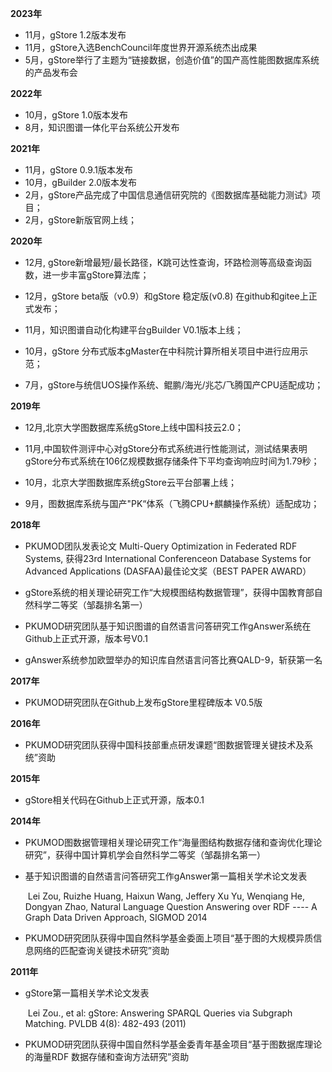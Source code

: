 **2023年**

- 11月，gStore 1.2版本发布
- 11月，gStore入选BenchCouncil年度世界开源系统杰出成果
- 5月，gStore举行了主题为“链接数据，创造价值”的国产高性能图数据库系统的产品发布会

**2022年**

- 10月，gStore 1.0版本发布
- 8月，知识图谱一体化平台系统公开发布

**2021年**

- 11月，gStore 0.9.1版本发布
- 10月，gBuilder 2.0版本发布
- 2月，gStore产品完成了中国信息通信研究院的《图数据库基础能力测试》项目；
- 2月，gStore新版官网上线；

**2020年**

- 12月,  gStore新增最短/最长路径，K跳可达性查询，环路检测等高级查询函数，进一步丰富gStore算法库；

- 12月，gStore beta版（v0.9）和gStore 稳定版(v0.8) 在github和gitee上正式发布；

- 11月，知识图谱自动化构建平台gBuilder V0.1版本上线；

- 10月，gStore 分布式版本gMaster在中科院计算所相关项目中进行应用示范；

- 7月，gStore与统信UOS操作系统、鲲鹏/海光/兆芯/飞腾国产CPU适配成功；

**2019年**

- 12月,北京大学图数据库系统gStore上线中国科技云2.0；

- 11月,中国软件测评中心对gStore分布式系统进行性能测试，测试结果表明gStore分布式系统在106亿规模数据存储条件下平均查询响应时间为1.79秒；

- 10月，北京大学图数据库系统gStore云平台部署上线；

- 9月，图数据库系统与国产"PK“体系（飞腾CPU+麒麟操作系统）适配成功；

**2018年**

- PKUMOD团队发表论文 Multi-Query Optimization in Federated RDF Systems, 获得23rd International Conferenceon Database Systems for Advanced Applications (DASFAA)最佳论文奖（BEST PAPER AWARD）

- gStore系统的相关理论研究工作“大规模图结构数据管理”，获得中国教育部自然科学二等奖（邹磊排名第一）

- PKUMOD研究团队基于知识图谱的自然语言问答研究工作gAnswer系统在Github上正式开源，版本号V0.1

- gAnswer系统参加欧盟举办的知识库自然语言问答比赛QALD-9，斩获第一名

**2017年**

- PKUMOD研究团队在Github上发布gStore里程碑版本 V0.5版

**2016年**

- PKUMOD研究团队获得中国科技部重点研发课题“图数据管理关键技术及系统”资助

**2015年**

- gStore相关代码在Github上正式开源，版本0.1 

**2014年**

- PKUMOD图数据管理相关理论研究工作“海量图结构数据存储和查询优化理论研究”，获得中国计算机学会自然科学二等奖（邹磊排名第一）

- 基于知识图谱的自然语言问答研究工作gAnswer第一篇相关学术论文发表

  ​	Lei Zou, Ruizhe Huang, Haixun Wang, Jeffery Xu Yu, Wenqiang He, Dongyan Zhao, Natural Language Question Answering over RDF ---- A Graph Data Driven Approach, SIGMOD 2014

- PKUMOD研究团队获得中国自然科学基金委面上项目“基于图的大规模异质信息网络的匹配查询关键技术研究”资助

**2011年**

- gStore第一篇相关学术论文发表

  ​	Lei Zou., et al: gStore: Answering SPARQL Queries via Subgraph Matching. PVLDB 4(8): 482-493 (2011)

- PKUMOD研究团队获得中国自然科学基金委青年基金项目“基于图数据库理论的海量RDF 数据存储和查询方法研究”资助